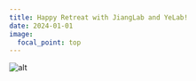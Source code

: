 ```yaml
---
title: Happy Retreat with JiangLab and YeLab!
date: 2024-01-01
image:
  focal_point: top
---
```

![alt](202401_retreat.jpg)